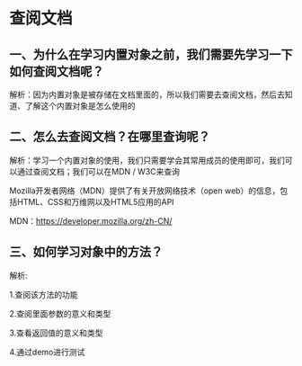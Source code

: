 # 查阅文档

## 一、为什么在学习内置对象之前，我们需要先学习一下如何查阅文档呢？

解析：因为内置对象是被存储在文档里面的，所以我们需要去查阅文档，然后去知道、了解这个内置对象是怎么使用的

## 二、怎么去查阅文档？在哪里查询呢？

解析：学习一个内置对象的使用，我们只需要学会其常用成员的使用即可，我们可以通过查阅文档；我们可以在MDN / W3C来查询

Mozilla开发者网络（MDN）提供了有关开放网络技术（open web）的信息，包括HTML、CSS和万维网以及HTML5应用的API

MDN：https://developer.mozilla.org/zh-CN/

## 三、如何学习对象中的方法？

解析:

1.查阅该方法的功能

2.查阅里面参数的意义和类型

3.查看返回值的意义和类型

4.通过demo进行测试